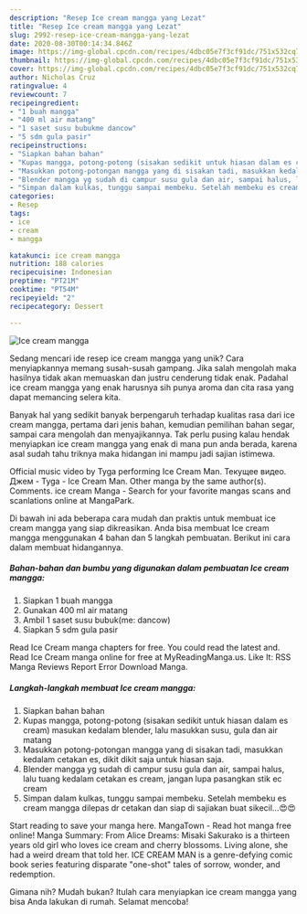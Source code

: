 ```yaml
---
description: "Resep Ice cream mangga yang Lezat"
title: "Resep Ice cream mangga yang Lezat"
slug: 2992-resep-ice-cream-mangga-yang-lezat
date: 2020-08-30T00:14:34.846Z
image: https://img-global.cpcdn.com/recipes/4dbc05e7f3cf91dc/751x532cq70/ice-cream-mangga-foto-resep-utama.jpg
thumbnail: https://img-global.cpcdn.com/recipes/4dbc05e7f3cf91dc/751x532cq70/ice-cream-mangga-foto-resep-utama.jpg
cover: https://img-global.cpcdn.com/recipes/4dbc05e7f3cf91dc/751x532cq70/ice-cream-mangga-foto-resep-utama.jpg
author: Nicholas Cruz
ratingvalue: 4
reviewcount: 7
recipeingredient:
- "1 buah mangga"
- "400 ml air matang"
- "1 saset susu bubukme dancow"
- "5 sdm gula pasir"
recipeinstructions:
- "Siapkan bahan bahan"
- "Kupas mangga, potong-potong (sisakan sedikit untuk hiasan dalam es cream) masukan kedalam blender, lalu masukkan susu, gula dan air matang"
- "Masukkan potong-potongan mangga yang di sisakan tadi, masukkan kedalam cetakan es, dikit dikit saja untuk hiasan saja."
- "Blender mangga yg sudah di campur susu gula dan air, sampai halus, lalu tuang kedalam cetakan es cream, jangan lupa pasangkan stik ec cream"
- "Simpan dalam kulkas, tunggu sampai membeku. Setelah membeku es cream mangga dilepas dr cetakan dan siap di sajiakan buat sikecil...😍😍"
categories:
- Resep
tags:
- ice
- cream
- mangga

katakunci: ice cream mangga 
nutrition: 188 calories
recipecuisine: Indonesian
preptime: "PT21M"
cooktime: "PT54M"
recipeyield: "2"
recipecategory: Dessert

---
```



![Ice cream mangga](https://img-global.cpcdn.com/recipes/4dbc05e7f3cf91dc/751x532cq70/ice-cream-mangga-foto-resep-utama.jpg)

Sedang mencari ide resep ice cream mangga yang unik? Cara menyiapkannya memang susah-susah gampang. Jika salah mengolah maka hasilnya tidak akan memuaskan dan justru cenderung tidak enak. Padahal ice cream mangga yang enak harusnya sih punya aroma dan cita rasa yang dapat memancing selera kita.

Banyak hal yang sedikit banyak berpengaruh terhadap kualitas rasa dari ice cream mangga, pertama dari jenis bahan, kemudian pemilihan bahan segar, sampai cara mengolah dan menyajikannya. Tak perlu pusing kalau hendak menyiapkan ice cream mangga yang enak di mana pun anda berada, karena asal sudah tahu triknya maka hidangan ini mampu jadi sajian istimewa.

Official music video by Tyga performing Ice Cream Man. Текущее видео. Джем - Tyga - Ice Cream Man. Other manga by the same author(s). Comments. ice cream Manga - Search for your favorite mangas scans and scanlations online at MangaPark.


Di bawah ini ada beberapa cara mudah dan praktis untuk membuat ice cream mangga yang siap dikreasikan. Anda bisa membuat Ice cream mangga menggunakan 4 bahan dan 5 langkah pembuatan. Berikut ini cara dalam membuat hidangannya.

<!--inarticleads1-->

##### Bahan-bahan dan bumbu yang digunakan dalam pembuatan Ice cream mangga:

1. Siapkan 1 buah mangga
1. Gunakan 400 ml air matang
1. Ambil 1 saset susu bubuk(me: dancow)
1. Siapkan 5 sdm gula pasir


Read Ice Cream manga chapters for free. You could read the latest and. Read Ice Cream manga online for free at MyReadingManga.us. Like It: RSS Manga Reviews Report Error Download Manga. 

<!--inarticleads2-->

##### Langkah-langkah membuat Ice cream mangga:

1. Siapkan bahan bahan
1. Kupas mangga, potong-potong (sisakan sedikit untuk hiasan dalam es cream) masukan kedalam blender, lalu masukkan susu, gula dan air matang
1. Masukkan potong-potongan mangga yang di sisakan tadi, masukkan kedalam cetakan es, dikit dikit saja untuk hiasan saja.
1. Blender mangga yg sudah di campur susu gula dan air, sampai halus, lalu tuang kedalam cetakan es cream, jangan lupa pasangkan stik ec cream
1. Simpan dalam kulkas, tunggu sampai membeku. Setelah membeku es cream mangga dilepas dr cetakan dan siap di sajiakan buat sikecil...😍😍


Start reading to save your manga here. MangaTown - Read hot manga free online! Manga Summary: From Alice Dreams: Misaki Sakurako is a thirteen years old girl who loves ice cream and cherry blossoms. Living alone, she had a weird dream that told her. ICE CREAM MAN is a genre-defying comic book series featuring disparate &#34;one-shot&#34; tales of sorrow, wonder, and redemption. 

Gimana nih? Mudah bukan? Itulah cara menyiapkan ice cream mangga yang bisa Anda lakukan di rumah. Selamat mencoba!
